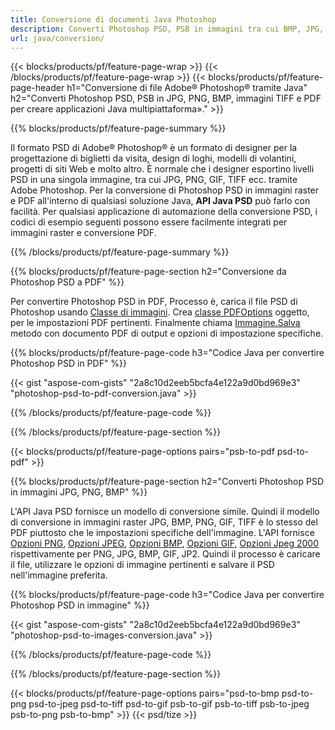 ```yaml
---
title: Conversione di documenti Java Photoshop
description: Converti Photoshop PSD, PSB in immagini tra cui BMP, JPG, PNG, TIFF e PDF tramite la libreria Java.
url: java/conversion/
---
```


{{< blocks/products/pf/feature-page-wrap >}}
{{< /blocks/products/pf/feature-page-wrap >}}
{{< blocks/products/pf/feature-page-header h1="Conversione di file Adobe® Photoshop® tramite Java" h2="Converti Photoshop PSD, PSB in JPG, PNG, BMP, immagini TIFF e PDF per creare applicazioni Java multipiattaforma»." >}}

{{% blocks/products/pf/feature-page-summary %}}

Il formato PSD di Adobe® Photoshop® è un formato di designer per la progettazione di biglietti da visita, design di loghi, modelli di volantini, progetti di siti Web e molto altro. È normale che i designer esportino livelli PSD in una singola immagine, tra cui JPG, PNG, GIF, TIFF ecc. tramite Adobe Photoshop. Per la conversione di Photoshop PSD in immagini raster e PDF all'interno di qualsiasi soluzione Java, **API Java PSD** può farlo con facilità. Per qualsiasi applicazione di automazione della conversione PSD, i codici di esempio seguenti possono essere facilmente integrati per immagini raster e conversione PDF.

{{% /blocks/products/pf/feature-page-summary %}}

{{% blocks/products/pf/feature-page-section h2="Conversione da Photoshop PSD a PDF" %}}

Per convertire Photoshop PSD in PDF, Processo è, carica il file PSD di Photoshop usando [Classe di immagini](https://apireference.aspose.com/psd/java/com.aspose.psd/Image). Crea [classe PDFOptions](https://apireference.aspose.com/psd/java/com.aspose.psd.imageoptions/PdfOptions) oggetto, per le impostazioni PDF pertinenti. Finalmente chiama [Immagine.Salva](https://apireference.aspose.com/psd/java/com.aspose.psd/Image#save-java.lang.String-com.aspose.psd.ImageOptionsBase-) metodo con documento PDF di output e opzioni di impostazione specifiche.

{{% blocks/products/pf/feature-page-code h3="Codice Java per convertire Photoshop PSD in PDF" %}}

{{< gist "aspose-com-gists" "2a8c10d2eeb5bcfa4e122a9d0bd969e3" "photoshop-psd-to-pdf-conversion.java" >}}

{{% /blocks/products/pf/feature-page-code %}}

{{% /blocks/products/pf/feature-page-section %}}

{{< blocks/products/pf/feature-page-options pairs="psb-to-pdf psd-to-pdf" >}}

{{% blocks/products/pf/feature-page-section h2="Converti Photoshop PSD in immagini JPG, PNG, BMP" %}}

L'API Java PSD fornisce un modello di conversione simile. Quindi il modello di conversione in immagini raster JPG, BMP, PNG, GIF, TIFF è lo stesso del PDF piuttosto che le impostazioni specifiche dell'immagine. L'API fornisce [Opzioni PNG](https://apireference.aspose.com/psd/java/com.aspose.psd.imageoptions/PngOptions), [Opzioni JPEG](https://apireference.aspose.com/psd/java/com.aspose.psd.imageoptions/JpegOptions), [Opzioni BMP](https://apireference.aspose.com/psd/java/com.aspose.psd.imageoptions/BmpOptions), [Opzioni GIF](https://apireference.aspose.com/psd/java/com.aspose.psd.imageoptions/GifOptions), [Opzioni Jpeg 2000](https://apireference.aspose.com/psd/java/com.aspose.psd.imageoptions/Jpeg2000Options) rispettivamente per PNG, JPG, BMP, GIF, JP2. Quindi il processo è caricare il file, utilizzare le opzioni di immagine pertinenti e salvare il PSD nell'immagine preferita.

{{% blocks/products/pf/feature-page-code h3="Codice Java per convertire Photoshop PSD in immagine" %}}

{{< gist "aspose-com-gists" "2a8c10d2eeb5bcfa4e122a9d0bd969e3" "photoshop-psd-to-images-conversion.java" >}}

{{% /blocks/products/pf/feature-page-code %}}

{{% /blocks/products/pf/feature-page-section %}}

{{< blocks/products/pf/feature-page-options pairs="psd-to-bmp psd-to-png psd-to-jpeg psd-to-tiff psd-to-gif psb-to-gif psb-to-tiff psb-to-jpeg psb-to-png psb-to-bmp" >}}
{{< psd/tize >}}
